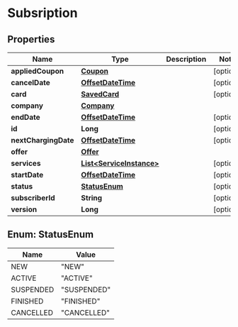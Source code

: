 
# Subsription

## Properties
Name | Type | Description | Notes
------------ | ------------- | ------------- | -------------
**appliedCoupon** | [**Coupon**](Coupon.md) |  |  [optional]
**cancelDate** | [**OffsetDateTime**](OffsetDateTime.md) |  |  [optional]
**card** | [**SavedCard**](SavedCard.md) |  |  [optional]
**company** | [**Company**](Company.md) |  | 
**endDate** | [**OffsetDateTime**](OffsetDateTime.md) |  |  [optional]
**id** | **Long** |  |  [optional]
**nextChargingDate** | [**OffsetDateTime**](OffsetDateTime.md) |  |  [optional]
**offer** | [**Offer**](Offer.md) |  | 
**services** | [**List&lt;ServiceInstance&gt;**](ServiceInstance.md) |  |  [optional]
**startDate** | [**OffsetDateTime**](OffsetDateTime.md) |  |  [optional]
**status** | [**StatusEnum**](#StatusEnum) |  |  [optional]
**subscriberId** | **String** |  |  [optional]
**version** | **Long** |  |  [optional]


<a name="StatusEnum"></a>
## Enum: StatusEnum
Name | Value
---- | -----
NEW | &quot;NEW&quot;
ACTIVE | &quot;ACTIVE&quot;
SUSPENDED | &quot;SUSPENDED&quot;
FINISHED | &quot;FINISHED&quot;
CANCELLED | &quot;CANCELLED&quot;



